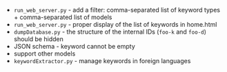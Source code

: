 - `run_web_server.py` - add a filter: comma-separated list of keyword types + comma-separated list of models
- `run_web_server.py` - proper display of the list of keywords in home.html
- `dumpDatabase.py` - the structure of the internal IDs (`foo-k` and `foo-d`) should be hidden
- JSON schema - keyword cannot be empty
- support other models
- `keywordExtractor.py` - manage keywords in foreign languages
